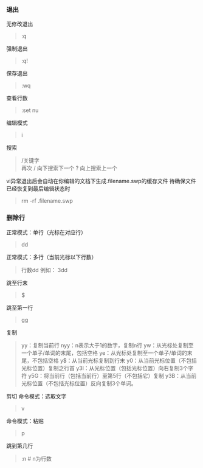 ### 退出
无修改退出
> :q

强制退出
> :q!

保存退出
> :wq

查看行数
> :set nu

编辑模式
> i

搜索
> /关键字  
> 再次 / 向下搜索下一个 ? 向上搜索上一个

vi异常退出后会自动在你编辑的文档下生成.filename.swp的缓存文件
待确保文件已经恢复到最后编辑状态时
> rm -rf .filename.swp

### 删除行
正常模式：单行（光标在对应行）
> dd

正常模式：多行（当前光标以下行数）
> 行数dd 例如： 3dd 

跳至行末
> $

跳至第一行
> gg

复制
> yy：复制当前行
> nyy：n表示大于1的数字，复制n行
> yw：从光标处复制至一个单子/单词的末尾，包括空格
> ye：从光标处复制至一个单子/单词的末尾，不包括空格
> y$：从当前光标复制到行末
> y0：从当前光标位置（不包括光标位置）复制之行首
> y3l：从光标位置（包括光标位置）向右复制3个字符
> y5G：将当前行（包括当前行）至第5行（不包括它）复制
> y3B：从当前光标位置（不包括光标位置）反向复制3个单词。

剪切
命令模式：选取文字
> v

命令模式：粘贴
> p 

跳到第几行
> :n # n为行数